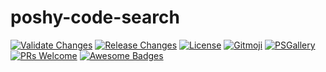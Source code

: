 # poshy-code-search

[![Validate Changes](https://github.com/pwshrc/poshy-code-search/actions/workflows/validate.yml/badge.svg)](https://github.com/pwshrc/poshy-code-search/actions/workflows/validate.yml)
[![Release Changes](https://github.com/pwshrc/poshy-code-search/actions/workflows/release.yml/badge.svg)](https://github.com/pwshrc/poshy-code-search/actions/workflows/release.yml)
[![License](https://img.shields.io/github/license/pwshrc/poshy-code-search)](./LICENSE.txt)
[![Gitmoji](https://img.shields.io/badge/gitmoji-%20😜%20😍-FFDD67.svg?style=flat-square)](https://gitmoji.carloscuesta.me/)
[![PSGallery](https://img.shields.io/powershellgallery/dt/poshy-code-search.svg)](https://www.powershellgallery.com/packages/poshy-code-search)
[![PRs Welcome](https://img.shields.io/badge/PRs-welcome-brightgreen.svg?style=flat-square)](http://makeapullrequest.com)
[![Awesome Badges](https://img.shields.io/badge/badges-awesome-green.svg)](https://github.com/Naereen/badges)



